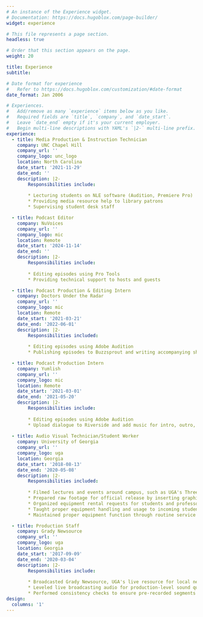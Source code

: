 ```yaml
---
# An instance of the Experience widget.
# Documentation: https://docs.hugoblox.com/page-builder/
widget: experience

# This file represents a page section.
headless: true

# Order that this section appears on the page.
weight: 20

title: Experience
subtitle:

# Date format for experience
#   Refer to https://docs.hugoblox.com/customization/#date-format
date_format: Jan 2006

# Experiences.
#   Add/remove as many `experience` items below as you like.
#   Required fields are `title`, `company`, and `date_start`.
#   Leave `date_end` empty if it's your current employer.
#   Begin multi-line descriptions with YAML's `|2-` multi-line prefix.
experience:
  - title: Media Production & Instruction Technician
    company: UNC Chapel Hill
    company_url: ''
    company_logo: unc_logo
    location: North Carolina
    date_start: '2021-11-29'
    date_end: ''
    description: |2-
        Responsibilities include:
        
        * Lecturing students on NLE software (Audition, Premiere Pro)
        * Providing media resource help to library patrons 
        * Supervising student desk staff

  - title: Podcast Editor
    company: NuVoices
    company_url: ''
    company_logo: mic
    location: Remote
    date_start: '2024-11-14'
    date_end: ''
    description: |2-
        Responsibilities include:
        
        * Editing episodes using Pro Tools
        * Providing technical support to hosts and guests 

  - title: Podcast Production & Editing Intern
    company: Doctors Under the Radar
    company_url: ''
    company_logo: mic
    location: Remote
    date_start: '2021-03-21'
    date_end: '2022-06-01'
    description: |2-
        Responsibilities included:
        
        * Editing episodes using Adobe Audition
        * Publishing episodes to Buzzsprout and writing accompanying shownotes

  - title: Podcast Production Intern
    company: Yumlish
    company_url: ''
    company_logo: mic
    location: Remote
    date_start: '2021-03-01'
    date_end: '2021-05-20'
    description: |2-
        Responsibilities include:
        
        * Editing episodes using Adobe Audition
        * Upload dialogue to Riverside and add music for intro, outro, and transitions
        
  - title: Audio Visual Technician/Student Worker
    company: University of Georgia
    company_url: ''
    company_logo: uga
    location: Georgia
    date_start: '2018-08-13'
    date_end: '2020-05-08'
    description: |2-
        Responsibilities included:
        
        * Filmed lectures and events around campus, such as UGA's Three Minute Thesis Competition, the NPPA Awards judging, and the GAB Radio Talent lnstitute
        * Prepared raw footage for official release by inserting graphics and streamlining audio
        * Organized equipment rental requests for students and professors
        * Taught proper equipment handling and usage to incoming students
        * Maintained proper equipment function through routine service and upkeep, saving costs from purchasing new equipment

  - title: Production Staff
    company: Grady Newsource
    company_url: ''
    company_logo: uga
    location: Georgia
    date_start: '2017-09-09'
    date_end: '2020-03-04'
    description: |2-
        Responsibilities include:
        
        * Broadcasted Grady Newsource, UGA's live resource for local news
        * Leveled live broadcasting audio for production-level sound quality
        * Performed consistency checks to ensure pre-recorded segments ran as scheduled
design:
  columns: '1'
---
```

